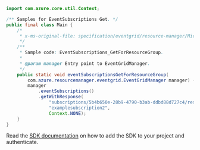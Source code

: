 ```java
import com.azure.core.util.Context;

/** Samples for EventSubscriptions Get. */
public final class Main {
    /*
     * x-ms-original-file: specification/eventgrid/resource-manager/Microsoft.EventGrid/preview/2021-06-01-preview/examples/EventSubscriptions_GetForResourceGroup.json
     */
    /**
     * Sample code: EventSubscriptions_GetForResourceGroup.
     *
     * @param manager Entry point to EventGridManager.
     */
    public static void eventSubscriptionsGetForResourceGroup(
        com.azure.resourcemanager.eventgrid.EventGridManager manager) {
        manager
            .eventSubscriptions()
            .getWithResponse(
                "subscriptions/5b4b650e-28b9-4790-b3ab-ddbd88d727c4/resourceGroups/examplerg",
                "examplesubscription2",
                Context.NONE);
    }
}
```

Read the [SDK documentation](https://github.com/Azure/azure-sdk-for-java/blob/azure-resourcemanager-eventgrid_1.1.0-beta.2/sdk/eventgrid/azure-resourcemanager-eventgrid/README.md) on how to add the SDK to your project and authenticate.
